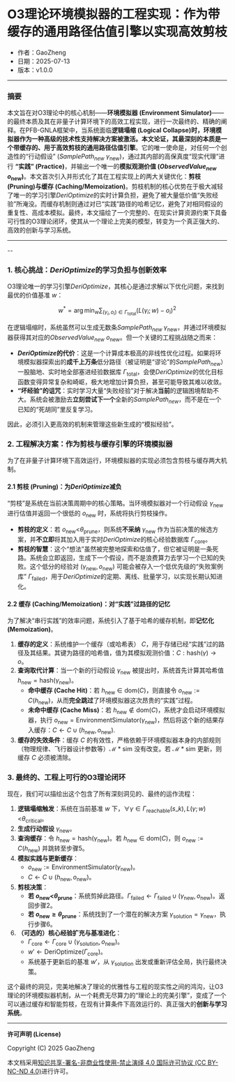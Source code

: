 # O3理论环境模拟器的工程实现：作为带缓存的通用路径估值引擎以实现高效剪枝

- 作者：GaoZheng
- 日期：2025-07-13
- 版本：v1.0.0

---

### 摘要

本文旨在对O3理论中的核心机制——**环境模拟器 (Environment Simulator)**——的最终本质及其在非量子计算环境下的高效工程实现，进行一次最终的、精确的阐释。在PFB-GNLA框架中，当系统面临**逻辑塌缩 (Logical Collapse)时，环境模拟器作为一种高级的技术性支持解决方案被激活。本文论证，其最深刻的本质是一个带缓存的、用于高效剪枝的通用路径估值引擎**。它的唯一使命是，对任何一个创造性的“行动假设” ($SamplePath_{new}$ $\gamma_{\text{new}}$)，通过其内部的高保真度“现实代理”进行 **“实践” (Practice)**，并输出一个唯一的**模拟观测价值 ($ObservedValue_{new}$ $o_{\text{new}}$)**。本文首次引入并形式化了其在工程实现上的两大关键优化：**剪枝 (Pruning)与缓存 (Caching/Memoization)**。剪枝机制的核心优势在于极大减轻了唯一的学习引擎$DeriOptimize$的实时计算负担，避免了被大量低价值“失败经验”所淹没。而缓存机制则通过对已“实践”路径的哈希记忆，避免了对相同假设的重复性、高成本模拟。最终，本文描绘了一个完整的、在现实计算资源约束下具备可行性的O3理论闭环，使其从一个理论上完美的模型，转变为一个真正强大的、高效的创新与学习系统。

---
--

### 1. 核心挑战：$DeriOptimize$的学习负担与创新效率

O3理论唯一的学习引擎$DeriOptimize$，其核心是通过求解以下优化问题，来找到最优的价值基准 $w$：

$$w^{*} = \arg\min_{w} \sum_{(\gamma_i, o_i) \in \Gamma_{\text{total}}} (L(\gamma_i; w) - o_i)^2$$

在逻辑塌缩时，系统虽然可以生成无数条$SamplePath_{new}$ $\gamma_{\text{new}}$，并通过环境模拟器获得其对应的$ObservedValue_{new}$ $o_{\text{new}}$。但一个关键的工程挑战随之而来：

  * **$DeriOptimize$的代价**：这是一个计算成本极高的非线性优化过程。如果将环境模拟器探索出的**成千上万条**低分路径（被证明是“谬论”的$SamplePath_{new}$）一股脑地、实时地全部塞进经验数据库 $\Gamma_{\text{total}}$，会使$DeriOptimize$的优化目标函数变得异常复杂和崎岖，极大地增加计算负担，甚至可能导致其难以收敛。
  * **“坏经验”的诅咒**：实时学习大量“失败经验”对于解决**当前**的逻辑困境帮助不大。系统会被激励去**立刻尝试下一个**全新的$SamplePath_{new}$，而不是在一个已知的“死胡同”里反复学习。

因此，必须引入更高效的机制来管理这些新生成的“模拟经验”。

### 2. 工程解决方案：作为剪枝与缓存引擎的环境模拟器

为了在非量子计算环境下高效运行，环境模拟器的实现必须包含剪枝与缓存两大机制。

#### 2.1 剪枝 (Pruning)：为$DeriOptimize$减负

“剪枝”是系统在当前决策周期中的核心策略。当环境模拟器对一个行动假设 $\gamma_{\text{new}}$ 进行估值并返回一个很低的 $o_{\text{new}}$ 时，系统将执行剪枝操作。

  * **剪枝的定义**：若 $o_{\text{new}} \text{<} \theta_{\text{prune}}$，则系统**不采纳** $\gamma_{\text{new}}$ 作为当前决策的候选方案，并**不立即**将其加入用于实时$DeriOptimize$的核心经验数据库 $\Gamma_{\text{core}}$。
  * **剪枝的智慧**：这个“想法”虽然被完整地探索和估值了，但它被证明是一条死路。系统会立即返回，生成下一个假设，而不是浪费算力去学习一个已知的失败。这个低分的经验对 $(\gamma_{\text{new}}, o_{\text{new}})$ 可能会被存入一个低优先级的“失败案例库” $\Gamma_{\text{failed}}$，用于$DeriOptimize$的定期、离线、批量学习，以实现长期认知进化。

#### 2.2 缓存 (Caching/Memoization)：对“实践”过路径的记忆

为了解决“串行实践”的效率问题，系统引入了基于哈希的缓存机制，即**记忆化 (Memoization)**。

1.  **缓存的定义**：系统维护一个缓存（或哈希表） $C$，用于存储已经“实践”过的路径及其结果。其键为路径的哈希值，值为其模拟观测价值：$C: \text{hash}(\gamma) \to o$。
2.  **查询取代计算**：当一个新的行动假设 $\gamma_{\text{new}}$ 被提出时，系统首先计算其哈希值 $h_{\text{new}} = \text{hash}(\gamma_{\text{new}})$。
      * **命中缓存 (Cache Hit)**：若 $h_{\text{new}} \in \text{dom}(C)$，则直接令 $o_{\text{new}} := C(h_{\text{new}})$，从而**完全跳过**了环境模拟器这次昂贵的“实践”过程。
      * **未命中缓存 (Cache Miss)**：若 $h_{\text{new}} \notin \text{dom}(C)$，系统才会启动环境模拟器，执行 $o_{\text{new}} = \text{EnvironmentSimulator}(\gamma_{\text{new}})$，然后将这个新的结果存入缓存：$C \leftarrow C \cup {(h_{\text{new}}, o_{\text{new}})}$.
3.  **缓存的失效条件**：缓存 $C$ 的有效性，严格依赖于环境模拟器本身的内部规则（物理规律、飞行器设计参数等）$\mathcal{M}*{\text{sim}}$ 没有改变。若 $\mathcal{M}*{\text{sim}}$ 更新，则缓存 $C$ 必须被清除。

### 3. 最终的、工程上可行的O3理论闭环

现在，我们可以描绘出这个包含了所有深刻洞见的、最终的运作流程：

1.  **逻辑塌缩触发**：系统在当前基准 $w$ 下，$\forall \gamma \in \Gamma_{\text{reachable}}(s\_k), L(\gamma; w) \text{<} \theta_{\text{critical}}$。
2.  **生成行动假设** $\gamma_{\text{new}}$。
3.  **查询缓存**：令 $h_{\text{new}} = \text{hash}(\gamma_{\text{new}})$。若 $h_{\text{new}} \in \text{dom}(C)$，则 $o_{\text{new}} := C(h_{\text{new}})$ 并跳转至步骤5。
4.  **模拟实践与更新缓存**：
      * $o_{\text{new}} := \text{EnvironmentSimulator}(\gamma_{\text{new}})$。
      * $C \leftarrow C \cup {(h_{\text{new}}, o_{\text{new}})}$。
5.  **剪枝决策**：
      * **若 $o_{\text{new}} \text{<} \theta_{\text{prune}}$**：系统剪掉此路径。$\Gamma_{\text{failed}} \leftarrow \Gamma_{\text{failed}} \cup {(\gamma_{\text{new}}, o_{\text{new}})}$。返回步骤2。
      * **若 $o_{\text{new}} \geq \theta_{\text{prune}}$**：系统找到了一个潜在的解决方案 $\gamma_{\text{solution}} = \gamma_{\text{new}}$，执行步骤6。
6.  **（可选的）核心经验扩充与基准进化**：
      * $\Gamma_{\text{core}} \leftarrow \Gamma_{\text{core}} \cup {(\gamma_{\text{solution}}, o_{\text{new}})}$。
      * $w' \leftarrow \text{DeriOptimize}(\Gamma_{\text{core}})$。
      * 系统基于更新后的基准 $w'$，从 $\gamma_{\text{solution}}$ 出发或重新评估全局，执行最终决策。

这个最终的洞见，完美地解决了理论的优雅性与工程的现实性之间的鸿沟，让O3理论的环境模拟器机制，从一个耗费无尽算力的“理论上的完美引擎”，变成了一个可以通过缓存和智能剪枝，在现有计算条件下高效运行的、真正强大的**创新与学习系统**。

---

**许可声明 (License)**

Copyright (C) 2025 GaoZheng 

本文档采用[知识共享-署名-非商业性使用-禁止演绎 4.0 国际许可协议 (CC BY-NC-ND 4.0)](https://creativecommons.org/licenses/by-nc-nd/4.0/deed.zh-Hans)进行许可。

